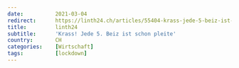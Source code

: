 ```yaml
---
date:          2021-03-04
redirect:      https://linth24.ch/articles/55404-krass-jede-5-beiz-ist-schon-pleite
title:         linth24
subtitle:      'Krass! Jede 5. Beiz ist schon pleite'
country:       CH
categories:    [Wirtschaft]
tags:          [lockdown]
---
```

